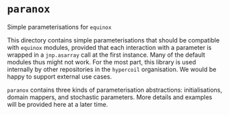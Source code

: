 # ``paranox``
Simple parameterisations for ``equinox``

This directory contains simple parameterisations that should be compatible with ``equinox`` modules, provided that each interaction with a parameter is wrapped in a ``jnp.asarray`` call at the first instance. Many of the default modules thus might not work. For the most part, this library is used internally by other repositories in the ``hypercoil`` organisation. We would be happy to support external use cases.

``paranox`` contains three kinds of parameterisation abstractions: initialisations, domain mappers, and stochastic parameters. More details and examples will be provided here at a later time.
